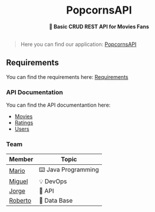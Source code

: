 <div align="center">
    <h1>PopcornsAPI</h1>
    <b>🍿 Basic CRUD REST API for Movies Fans</b>
</div>

<br>

> Here you can find our application: [PopcornsAPI](https://popcornsapi.herokuapp.com/)

## Requirements

You can find the requirements here: [Requirements](/docs/Requirements)

### API Documentation

You can find the API documentantion here: 

- [Movies](https://popcornsapi.herokuapp.com/movies)
- [Ratings](https://popcornsapi.herokuapp.com/ratings)
- [Users](https://popcornsapi.herokuapp.com/users)

### Team

| Member  | Topic            |
|---------|------------------|
| [Mario](https://github.com/MarioJChanZurita)   | ⌨️ Java Programming |
| [Miguel](https://github.com/MiguelRAvila)  | 💡 DevOps           |
| [Jorge](https://github.com/imreyesjorge)   | 🔑 API              |
| [Roberto](https://github.com/Apoquinto) | 💽 Data Base        |